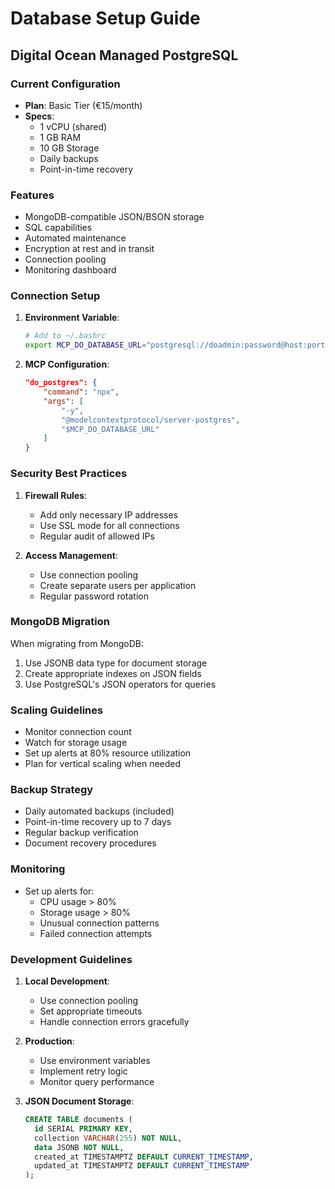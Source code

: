 # Database Setup Guide

## Digital Ocean Managed PostgreSQL

### Current Configuration
- **Plan**: Basic Tier (€15/month)
- **Specs**:
  - 1 vCPU (shared)
  - 1 GB RAM
  - 10 GB Storage
  - Daily backups
  - Point-in-time recovery

### Features
- MongoDB-compatible JSON/BSON storage
- SQL capabilities
- Automated maintenance
- Encryption at rest and in transit
- Connection pooling
- Monitoring dashboard

### Connection Setup
1. **Environment Variable**:
   ```bash
   # Add to ~/.bashrc
   export MCP_DO_DATABASE_URL="postgresql://doadmin:password@host:port/defaultdb?sslmode=require"
   ```

2. **MCP Configuration**:
   ```json
   "do_postgres": {
       "command": "npx",
       "args": [
           "-y",
           "@modelcontextprotocol/server-postgres",
           "$MCP_DO_DATABASE_URL"
       ]
   }
   ```

### Security Best Practices
1. **Firewall Rules**:
   - Add only necessary IP addresses
   - Use SSL mode for all connections
   - Regular audit of allowed IPs

2. **Access Management**:
   - Use connection pooling
   - Create separate users per application
   - Regular password rotation

### MongoDB Migration
When migrating from MongoDB:
1. Use JSONB data type for document storage
2. Create appropriate indexes on JSON fields
3. Use PostgreSQL's JSON operators for queries

### Scaling Guidelines
- Monitor connection count
- Watch for storage usage
- Set up alerts at 80% resource utilization
- Plan for vertical scaling when needed

### Backup Strategy
- Daily automated backups (included)
- Point-in-time recovery up to 7 days
- Regular backup verification
- Document recovery procedures

### Monitoring
- Set up alerts for:
  - CPU usage > 80%
  - Storage usage > 80%
  - Unusual connection patterns
  - Failed connection attempts

### Development Guidelines
1. **Local Development**:
   - Use connection pooling
   - Set appropriate timeouts
   - Handle connection errors gracefully

2. **Production**:
   - Use environment variables
   - Implement retry logic
   - Monitor query performance

3. **JSON Document Storage**:
   ```sql
   CREATE TABLE documents (
     id SERIAL PRIMARY KEY,
     collection VARCHAR(255) NOT NULL,
     data JSONB NOT NULL,
     created_at TIMESTAMPTZ DEFAULT CURRENT_TIMESTAMP,
     updated_at TIMESTAMPTZ DEFAULT CURRENT_TIMESTAMP
   );
   ```